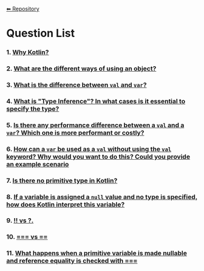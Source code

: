[⬅ Repository](./README.md)

# Question List
  ### 1. [Why Kotlin?](https://github.com/bengisusaahin/KotlinInterviewQuestions#1--why-kotlin)
  ### 2. [What are the different ways of using an object?](https://github.com/bengisusaahin/KotlinInterviewQuestions#2--what-are-the-different-ways-of-using-an-object)
  ### 3. [What is the difference between `val` and `var`?](https://github.com/bengisusaahin/KotlinInterviewQuestions#3--what-is-the-difference-between-val-and-var)
  ### 4. [What is "Type Inference"? In what cases is it essential to specify the type?](https://github.com/bengisusaahin/KotlinInterviewQuestions#4--what-is-type-inference-in-what-cases-is-it-essential-to-specify-the-type)
  ### 5. [Is there any performance difference between a `val` and a `var`? Which one is more performant or costly?](https://github.com/bengisusaahin/KotlinInterviewQuestions#5--is-there-any-performance-difference-between-a-val-and-a-var-which-one-is-more-performant-or-costly)
  ### 6. [How can a `var` be used as a `val` without using the `val` keyword? Why would you want to do this? Could you provide an example scenario](https://github.com/bengisusaahin/KotlinInterviewQuestions#6--how-can-a-var-be-used-as-a-val-without-using-the-val-keyword-why-would-you-want-to-do-this-could-you-provide-an-example-scenario)
  ### 7. [Is there no primitive type in Kotlin?](https://github.com/bengisusaahin/KotlinInterviewQuestions#7--is-there-no-primitive-type-in-kotlin)
  ### 8. [If a variable is assigned a `null` value and no type is specified, how does Kotlin interpret this variable?](https://github.com/bengisusaahin/KotlinInterviewQuestions#8--if-a-variable-is-assigned-a-null-value-and-no-type-is-specified-how-does-kotlin-interpret-this-variable)
  ### 9. [!! vs ?.](https://github.com/bengisusaahin/KotlinInterviewQuestions#9--vs)
  ### 10. [=== vs ==](https://github.com/bengisusaahin/KotlinInterviewQuestions#10--vs)
 ### 11. [What happens when a primitive variable is made nullable and reference equality is checked with ===](https://github.com/bengisusaahin/KotlinInterviewQuestions#11--what-happens-when-a-primitive-variable-is-made-nullable-and-reference-equality-is-checked-with)
